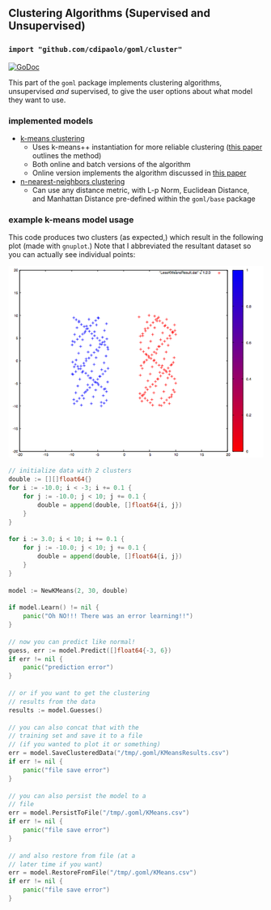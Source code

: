 ## Clustering Algorithms (Supervised and Unsupervised)
### `import "github.com/cdipaolo/goml/cluster"`

[![GoDoc](https://godoc.org/github.com/cdipaolo/goml/cluster?status.svg)](https://godoc.org/github.com/cdipaolo/goml/cluster)

This part of the `goml` package implements clustering algorithms, unsupervised _and_ supervised, to give the user options about what model they want to use.

### implemented models

- [k-means clustering](kmeans.go)
    * Uses k-means++ instantiation for more reliable clustering ([this paper](http://ilpubs.stanford.edu:8090/778/1/2006-13.pdf) outlines the method)
	* Both online and batch versions of the algorithm
	* Online version implements the algorithm discussed in [this paper](http://ocw.mit.edu/courses/sloan-school-of-management/15-097-prediction-machine-learning-and-statistics-spring-2012/projects/MIT15_097S12_proj1.pdf)
- [n-nearest-neighbors clustering](knn.go)
	* Can use any distance metric, with L-p Norm, Euclidean Distance, and Manhattan Distance pre-defined within the `goml/base` package

### example k-means model usage

This code produces two clusters (as expected,) which result in the following plot (made with `gnuplot`.) Note that I abbreviated the resultant dataset so you can actually see individual points:

![Clusterd By K](k_means_clustered_data.png "Data Clustered By The K-Means Unsupervised Clustering Algorithm")

```go
// initialize data with 2 clusters
double := [][]float64{}
for i := -10.0; i < -3; i += 0.1 {
	for j := -10.0; j < 10; j += 0.1 {
		double = append(double, []float64{i, j})
	}
}

for i := 3.0; i < 10; i += 0.1 {
	for j := -10.0; j < 10; j += 0.1 {
		double = append(double, []float64{i, j})
	}
}

model := NewKMeans(2, 30, double)

if model.Learn() != nil {
	panic("Oh NO!!! There was an error learning!!")
}

// now you can predict like normal!
guess, err := model.Predict([]float64{-3, 6})
if err != nil {
	panic("prediction error")
}

// or if you want to get the clustering
// results from the data
results := model.Guesses()

// you can also concat that with the
// training set and save it to a file
// (if you wanted to plot it or something)
err = model.SaveClusteredData("/tmp/.goml/KMeansResults.csv")
if err != nil {
	panic("file save error")
}

// you can also persist the model to a
// file
err = model.PersistToFile("/tmp/.goml/KMeans.csv")
if err != nil {
	panic("file save error")
}

// and also restore from file (at a
// later time if you want)
err = model.RestoreFromFile("/tmp/.goml/KMeans.csv")
if err != nil {
	panic("file save error")
}
```
